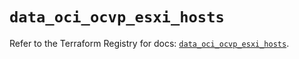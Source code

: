 # `data_oci_ocvp_esxi_hosts`

Refer to the Terraform Registry for docs: [`data_oci_ocvp_esxi_hosts`](https://registry.terraform.io/providers/oracle/oci/6.18.0/docs/data-sources/ocvp_esxi_hosts).
